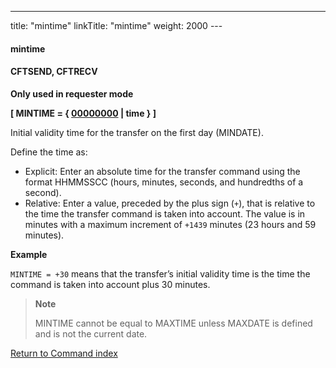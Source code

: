 ---
title: "mintime"
linkTitle: "mintime"
weight: 2000
--- <span id="mintime"></span>

#### mintime

<span id="mintime_CFTSEND"></span>

#### CFTSEND, CFTRECV

****Only used in requester
mode****

******[ MINTIME =
{ <u>00000000</u> &#124; time } ]******

Initial validity time for the transfer on
the first day (MINDATE).

Define the time as:

- Explicit: Enter an absolute time for the transfer command using the format HHMMSSCC (hours, minutes, seconds, and hundredths of a second).
- Relative: Enter a value, preceded by the plus sign (`+`), that is relative to the time the transfer command is taken into
    account. The value is in minutes with a maximum increment of `+1439` minutes (23 hours and 59 minutes).

****Example****

`MINTIME = +30` means that the transfer’s initial validity time is the time
the command is taken into account plus 30 minutes.

> **Note**
>
> MINTIME cannot be equal to MAXTIME unless MAXDATE is defined and is
> not the current date.

[Return to Command index](../../)
